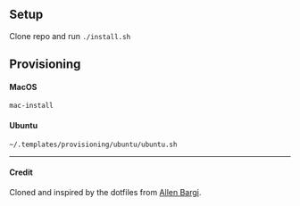 ## Setup
Clone repo and run `./install.sh`

## Provisioning
#### MacOS
`mac-install`

#### Ubuntu
`~/.templates/provisioning/ubuntu/ubuntu.sh`

---
#### Credit
Cloned and inspired by the dotfiles from [Allen Bargi](https://github.com/aziz).
